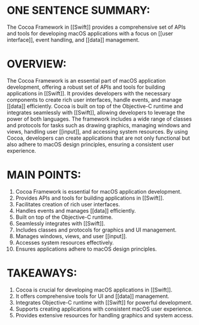 # ONE SENTENCE SUMMARY:  
The Cocoa Framework in [[Swift]] provides a comprehensive set of APIs and tools for developing macOS applications with a focus on [[user interface]], event handling, and [[data]] management.

# OVERVIEW:  
The Cocoa Framework is an essential part of macOS application development, offering a robust set of APIs and tools for building applications in [[Swift]]. It provides developers with the necessary components to create rich user interfaces, handle events, and manage [[data]] efficiently. Cocoa is built on top of the Objective-C runtime and integrates seamlessly with [[Swift]], allowing developers to leverage the power of both languages. The framework includes a wide range of classes and protocols for tasks such as drawing graphics, managing windows and views, handling user [[input]], and accessing system resources. By using Cocoa, developers can create applications that are not only functional but also adhere to macOS design principles, ensuring a consistent user experience.

# MAIN POINTS:  
1. Cocoa Framework is essential for macOS application development.
2. Provides APIs and tools for building applications in [[Swift]].
3. Facilitates creation of rich user interfaces.
4. Handles events and manages [[data]] efficiently.
5. Built on top of the Objective-C runtime.
6. Seamlessly integrates with [[Swift]].
7. Includes classes and protocols for graphics and UI management.
8. Manages windows, views, and user [[input]].
9. Accesses system resources effectively.
10. Ensures applications adhere to macOS design principles.

# TAKEAWAYS:  
1. Cocoa is crucial for developing macOS applications in [[Swift]].
2. It offers comprehensive tools for UI and [[data]] management.
3. Integrates Objective-C runtime with [[Swift]] for powerful development.
4. Supports creating applications with consistent macOS user experience.
5. Provides extensive resources for handling graphics and system access.